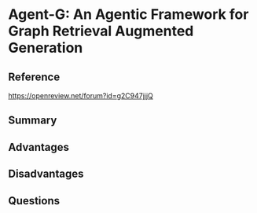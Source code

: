 # Agent-G: An Agentic Framework for Graph Retrieval Augmented Generation
## Reference

https://openreview.net/forum?id=g2C947jjjQ

## Summary

## Advantages

## Disadvantages

## Questions
